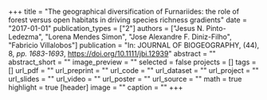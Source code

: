 +++
title = "The geographical diversification of Furnariides: the role of forest versus open habitats in driving species richness gradients"
date = "2017-01-01"
publication_types = ["2"]
authors = ["Jesus N. Pinto-Ledezma", "Lorena Mendes Simon", "Jose Alexandre F. Diniz-Filho", "Fabricio Villalobos"]
publication = "In: JOURNAL OF BIOGEOGRAPHY, (44), 8, _pp. 1683-1693_, https://doi.org/10.1111/jbi.12939"
abstract = ""
abstract_short = ""
image_preview = ""
selected = false
projects = []
tags = []
url_pdf = ""
url_preprint = ""
url_code = ""
url_dataset = ""
url_project = ""
url_slides = ""
url_video = ""
url_poster = ""
url_source = ""
math = true
highlight = true
[header]
image = ""
caption = ""
+++
